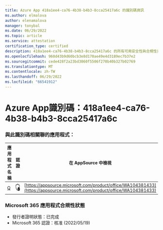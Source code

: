 ```yaml
---
title: Azure App 418a1ee4-ca76-4b38-b4b3-8cca25417a6c 的識別碼資訊
ms.author: elmalova
author: elenamalova
manager: tonybal
ms.date: 06/29/2022
ms.topic: article
ms.service: attestation
certification_type: certified
description: 418a1ee4-ca76-4b38-b4b3-8cca25417a6c 的所有可用安全性與合規性資訊。
ms.openlocfilehash: 960d43b9d60bcb3e8d170ae49e4d3189ec7b37e2
ms.sourcegitcommit: cede428f2a23bd3060f5506f270b40b327b02769
ms.translationtype: MT
ms.contentlocale: zh-TW
ms.lasthandoff: 06/29/2022
ms.locfileid: "66541912"
---
```

# <a name="azure-app-id-418a1ee4-ca76-4b38-b4b3-8cca25417a6c"></a>Azure App識別碼：418a1ee4-ca76-4b38-b4b3-8cca25417a6c


### <a name="apps-associated-with-this-id"></a>與此識別碼相關聯的應用程式：
| **應用程式名稱** | **認證** | **在 AppSource 中檢視** |
|--------------|---------------|-----------------------|
| [Q](../forward/WA104381433.md) | <img alt="Certified application badge" src="../media/certified-badge.png" height="25" width="25" /> | [https://appsource.microsoft.com/product/office/WA104381433](https://appsource.microsoft.com/product/office/WA104381433) |

### <a name="microsoft-365-app-compliance-status"></a>Microsoft 365 應用程式合規性狀態
- 發行者證明狀態：已完成
- Microsoft 365 認證：核准 (2022/05/19) 
